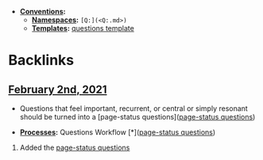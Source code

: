 - **[Conventions](<Conventions.md>):**
    - **[Namespaces](<Namespaces.md>):** `[Q:](<Q:.md>)`
    - **[Templates](<Templates.md>):** [questions template](((HBqwZEBCv)))

# Backlinks
## [February 2nd, 2021](<February 2nd, 2021.md>)
- Questions that feel important, recurrent, or central or simply resonant should be turned into a [page-status questions]([page-status questions](<page-status questions.md>))

- **[Processes](<Processes.md>):** Questions Workflow [*]([page-status questions](<page-status questions.md>))

1. Added the [page-status questions](<page-status questions.md>)

